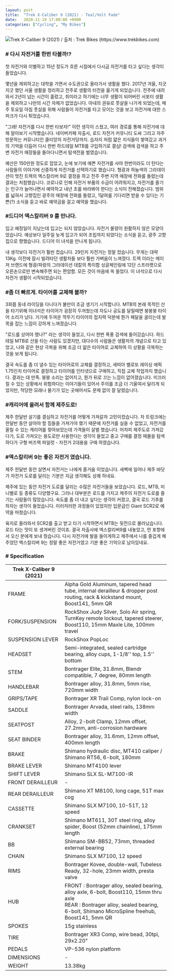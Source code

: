 ```yaml
---
layout: post
title:  "Trek X-Caliber 9 (2021) - Teal/Volt Fade"
date:   2020-11-19 17:00:00 +0900
categories: ["Cycling", "My Bikes"]
---
```

![Trek X-Caliber 9 (2021) / 출처 : Trek Bikes (https://www.trekbikes.com)](../assets/img/2020-11-19/xcaliber9.png)

### # 다시 자전거를 한번 타볼까!?

첫 자전거와 이별하고 15년 정도가 흐른 시점에서 다시금 자전거를 타고 싶다는 생각이 들었습니다.



몇년을 제외하고는 대학을 가면서 수도권으로 올라가서 생활을 했다. 2017년 겨울, 지긋지긋 했던 서울 생활을 정리하고 전주로 생활의 터전을 옮기게 되었습니다. 전주에 내려와서 2년이 넘는 시간이 흘렀고, 취미라고 하기에는 너무 생활이 되어버린 서포터 생활을 제외하고 나만의 시간 자체가 없었습니다. 아내의 권유로 풋살을 나가게 되었는데, 매주 토요일 아침 풋살을 위해 사람들이 자전거를 타고 모이는 것을 보고 자전거에 대한 스파크가 다시 튀었습니다.



"그래! 자전거를 다시 한번 타보자!" 이런 생각이 스쳤고, 여러 경로를 통해 자전거에 대해 알아보기 시작했습니다. 네이버카페 자출사, 로드 자전거 커뮤니티 도싸 그리고 자주 방문하는 커뮤니티인 클리앙의 자전거당까지. 습자지 처럼 얇은 지식들이 쌓여갔고 과거의 기억을 더듬어 다시 한번 하드테일 MTB를 구입하기로 결심! 검색에 검색을 하고 주변 자전거 매장들을 돌아다니면서 탐색전을 벌였습니다.



예산은 150만원 정도로 잡았고, 눈에 보기에 예쁜 자전거를 사야 한번이라도 더 탄다는 사람들의 이야기에 신중하게 자전거를 선택하기로 했습니다. 형광과 하늘색의 그라데이션이 멋진 트렉의 엑스칼리버 9로 결정을 하고 전주 주변 지역 매장에 전화를 돌렸는데 결과는 처참했습니다. 코로나로 인해 자전거 부품의 수급이 어려워지고, 자전거를 즐기는 인구가 늘어나면서 예약하고 내년 초를 바라봐야 한다는 소식이 전해졌습니다. 범위를 넓혀서 고향집인 광주의 매장에 전화를 돌렸고, 1달여를 기다리면 받을 수 있다는 기쁜(?) 소식을 듣고 바로 예약금을 걸고 예약을 했습니다.




### #드디어 엑스칼리버 9 를 만나다.

입고 예정일이 지났는데 입고는 되지 않았습니다. 자전거 물량이 원활하지 않은 모양이었습니다. 예상보다 일주일 늦게 입고가 되어 조립까지 되었다는 소식을 듣고, 광주 고향집으로 향했습니다. 드디어 이 녀석을 만나게 됩니다.



내 생각보다 자전거가 훨씬 컸습니다. 29인치 자전거는 정말 컸습니다. 무게는 대략 13Kg. 이전에 잠시 빌려타던 생활차들 보다 훨씬 가벼움이 느껴졌다. 트렉 이라는 메이저 브랜드에 형광/파랑의 그라데이션 데칼의 특이함 싱글체인링에 12단 스프라켓으로 오른손으로만 변속해주면 되는 편암함. 모든 것이 마음에 쏙 들었다. 이 녀석으로 다시 자전거 생활이 시작되었습니다.



### #좀 더 빠르게. 타이어를 교체해 볼까?

3회쯤 동네 라이딩을 다니다가 불만이 조금 생기기 시작합니다. MTB의 본래 목적인 산을 타기위해 이녀석은 타이어가 굉장히 두꺼웠는데 자도나 공도를 달릴때면 붕붕붕 타이어 소리가 났다. 거기에 두꺼운 깍뚜기 타이어의 접지력 덕분에 뭔가 페달을 굴리는데 발목을 잡는 느낌이 강하게 느껴졌습니다.



"로드를 샀어야 했나?" 라는 생각이 들었고, 다시 한번 폭풍 검색에 들어갔습니다. 하드테일 MTB로 산을 타는 사람도 있겠지만, 대다수의 사람들은 생활차의 개념으로 타고 있었고, 나와 같은 현상 극복을 위해 조금 더 얇은 타이어로 교체하여 이 상황을 극복하는 것을 보게 됩니다.



결국 속도를 좀 더 낼수 있는 타이어로의 교체를 결정하고, 세띠아 벨로또 레이싱 에픽 1.75인치 타이어로 결정하고 타이어를 인터넷으로 구매하고, 직접 교체 작업까지 했습니다. 결과는 대 만족. 붕붕 소리는 없어지고, 뭔가 뒤로 끄는 느낌이 없어졌습니다. 미끄러질 수 있는 상황에서 위험하다는 이야기들이 있어서 주의를 조금 더 기울여서 달리게 되었지만, 적당한 모래나 물기가 있는 곳에어서도 문제 없이 잘 달렸습니다.



### #캐리어에 올려서 함께 제주도로!

제주 한달반 살기를 결심하고 자전거를 어떻게 가져갈까 고민이컸습니다. 차 트렁크에는 한달반 동안 살아야 할 짐들을 가져가야 했기 때문에 자전거를 실을 수 없었고, 자전거를 올릴 수 있는 캐리어를 찾아보았는데 가격들이 살벌 했습니다. 어차피 제주도로 가져갔다가, 도로 가져오는 용도로만 사용한다는 생각이 들었고 중고 구매를 결정 매물을 탐색하다가 구형 버즈랙 파일럿 - 자전거 2대용을 구매 하였습니다.



### #엑스칼리버 9는 좋은 자전거 였습니다.

제주 한달반 동안 살면서 자전거는 나에게 즐거움 이었습니다. 새벽에 일어나 제주 바닷가 자전거 도로를 달리는 기분은 지금 생각해도 상쾌 하네요.



제주에 있는 동안 자전거 도로를 달리는 수많은 자전거들을 보았습니다. 로드, MTB, 미니벨로 등 종류도 다양했구요. 그러나 대부분은 로드를 가지고 제주의 자전거 도로를 즐기는 사람들이 많았습니다. 속도를 좀 더 내고 싶다는 생각이 커졌고, 결국 로드 기추를 하자는 생각이 들었습니다. 이러저러한 과정들이 있었지만 입문급인 Giant SCR2로 예약을 마쳤습니다.



육지로 올라와서 SCR2를 출고 받고 타기 시작하면서 MTB는 뒷전으로 물러났습니다. 로드 타는 맛이 또 생겨버린 것이죠. 결국 자출사에 엑스칼리버9를 내놓았고, 먼 포항에서 오신 분에게 보내 줬습니다. 다시 자전거에 발을 들이게하고 제주에서 나를 즐겁게 해주었던 엑스칼리버 9는 정말 좋은 자전거였고 기분 좋은 기억으로 남아있네요.



### # Specification

| **Trek X-Caliber 9 (2021)** |                                                                                                                                                                                         |
|-----------------------------|-----------------------------------------------------------------------------------------------------------------------------------------------------------------------------------------|
| FRAME                       | Alpha Gold Aluminum, tapered head tube, internal derailleur & dropper post routing, rack & kickstand mount, Boost141, 5mm QR                                                            |
| FORK/SUSPENSION             | RockShox Judy Silver, Solo Air spring, TurnKey remote lockout, tapered steerer, Boost110, 15mm Maxle Lite, 100mm travel                                                                 |
| SUSPENSION LEVER            | RockShox PopLoc                                                                                                                                                                         |
| HEADSET                     | Semi-integrated, sealed cartridge bearing, alloy cups, 1-1/8'' top, 1.5'' bottom                                                                                                        |
| STEM                        | Bontrager Elite, 31.8mm, Blendr compatible, 7 degree, 80mm length                                                                                                                       |
| HANDLEBAR                   | Bontrager alloy, 31.8mm, 5mm rise, 720mm width                                                                                                                                          |
| GRIPS/TAPE                  | Bontrager XR Trail Comp, nylon lock-on                                                                                                                                                  |
| SADDLE                      | Bontrager Arvada, steel rails, 138mm width                                                                                                                                              |
| SEATPOST                    | Alloy, 2-bolt Clamp, 12mm offset, 27.2mm, anti-corrosion hardware                                                                                                                       |
| SEAT BINDER                 | Bontrager alloy, 31.6mm, 12mm offset, 400mm length                                                                                                                                      |
| BRAKE                       | Shimano hydraulic disc, MT410 caliper / Shimano RT56, 6-bolt, 180mm                                                                                                                     |
| BRAKE LEVER                 | Shimano MT4100 lever                                                                                                                                                                    |
| SHIFT LEVER                 | Shimano SLX SL-M7100-IR                                                                                                                                                                 |
| FRONT DERAILLEUR            | \-                                                                                                                                                                                      |
| REAR DERAILLEUR             | Shimano XT M8100, long cage, 51T max cog                                                                                                                                                |
| CASSETTE                    | Shimano SLX M7100, 10-51T, 12 speed                                                                                                                                                     |
| CRANKSET                    | Shimano MT611, 30T steel ring, alloy spider, Boost (52mm chainline), 175mm length                                                                                                       |
| BB                          | Shimano SM-BB52, 73mm, threaded external bearing                                                                                                                                        |
| CHAIN                       | Shimano SLX M7100, 12 speed                                                                                                                                                             |
| RIMS                        | Bontrager Kovee, double-wall, Tubeless Ready, 32-hole, 23mm width, presta valve                                                                                                         |
| HUB                         | FRONT : Bontrager alloy, sealed bearing, alloy axle, 6-bolt, Boost110, 15mm thru axle<br/>REAR : Bontrager alloy, sealed bearing, 6-bolt, Shimano MicroSpline freehub, Boost141, 5mm QR |
| SPOKES                      | 15g stainless                                                                                                                                                                           |
| TIRE                        | Bontrager XR3 Comp, wire bead, 30tpi, 29x2.20"                                                                                                                                          |
| PEDALS                      | VP-536 nylon platform                                                                                                                                                                   |
| DIMENSIONS                  | \-                                                                                                                                                                                      |
| WEIGHT                      | 13.38kg                                                                                                                                                                                 |